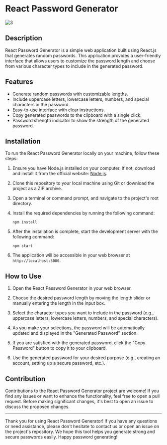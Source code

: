 # React Password Generator
![3](https://github.com/Tkz-Hx/React-PasswordGenerator/assets/134191208/750049a0-8a70-4d40-a2c9-637dee8615c2)


## Description

React Password Generator is a simple web application built using React.js that generates random passwords. This application provides a user-friendly interface that allows users to customize the password length and choose from various character types to include in the generated password.

## Features

- Generate random passwords with customizable lengths.
- Include uppercase letters, lowercase letters, numbers, and special characters in the password.
- Easy-to-use interface with clear instructions.
- Copy generated passwords to the clipboard with a single click.
- Password strength indicator to show the strength of the generated password.

## Installation

To run the React Password Generator locally on your machine, follow these steps:

1. Ensure you have Node.js installed on your computer. If not, download and install it from the official website: [Node.js](https://nodejs.org/).

2. Clone this repository to your local machine using Git or download the project as a ZIP archive.

3. Open a terminal or command prompt, and navigate to the project's root directory.

4. Install the required dependencies by running the following command:

   ```
   npm install
   ```

5. After the installation is complete, start the development server with the following command:

   ```
   npm start
   ```

6. The application will be accessible in your web browser at `http://localhost:3000`.

## How to Use

1. Open the React Password Generator in your web browser.

2. Choose the desired password length by moving the length slider or manually entering the length in the input box.

3. Select the character types you want to include in the password (e.g., uppercase letters, lowercase letters, numbers, and special characters).

4. As you make your selections, the password will be automatically updated and displayed in the "Generated Password" section.

5. If you are satisfied with the generated password, click the "Copy Password" button to copy it to your clipboard.

6. Use the generated password for your desired purpose (e.g., creating an account, setting up a secure password, etc.).

## Contribution

Contributions to the React Password Generator project are welcome! If you find any issues or want to enhance the functionality, feel free to open a pull request. Before making significant changes, it's best to open an issue to discuss the proposed changes.

---

Thank you for using React Password Generator! If you have any questions or need assistance, please don't hesitate to contact us or open an issue on the project's repository. We hope this tool helps you generate strong and secure passwords easily. Happy password generating!
